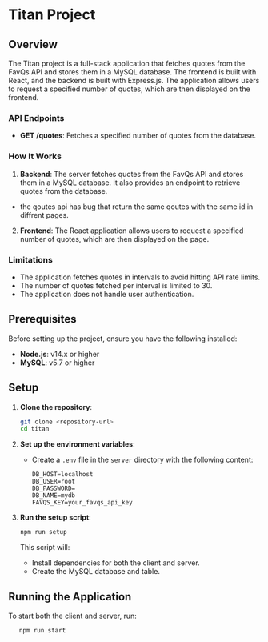 # Titan Project

## Overview

The Titan project is a full-stack application that fetches quotes from the FavQs API and stores them in a MySQL database. The frontend is built with React, and the backend is built with Express.js. The application allows users to request a specified number of quotes, which are then displayed on the frontend.

### API Endpoints

- **GET /quotes**: Fetches a specified number of quotes from the database.

### How It Works

1. **Backend**: The server fetches quotes from the FavQs API and stores them in a MySQL database. It also provides an endpoint to retrieve quotes from the database.
- the qoutes api has bug that return the same qoutes with the same id in diffrent pages.

2. **Frontend**: The React application allows users to request a specified number of quotes, which are then displayed on the page.

### Limitations

- The application fetches quotes in intervals to avoid hitting API rate limits.
- The number of quotes fetched per interval is limited to 30.
- The application does not handle user authentication.

## Prerequisites

Before setting up the project, ensure you have the following installed:

- **Node.js**: v14.x or higher
- **MySQL**: v5.7 or higher

## Setup

1. **Clone the repository**:
    ```sh
    git clone <repository-url>
    cd titan
    ```

2. **Set up the environment variables**:
    - Create a `.env` file in the `server` directory with the following content:
      ```env
      DB_HOST=localhost
      DB_USER=root
      DB_PASSWORD=
      DB_NAME=mydb
      FAVQS_KEY=your_favqs_api_key
      ```

3. **Run the setup script**:
    ```sh
    npm run setup
    ```

    This script will:
    - Install dependencies for both the client and server.
    - Create the MySQL database and table.

## Running the Application

To start both the client and server, run:
 ```sh
    npm run start
```